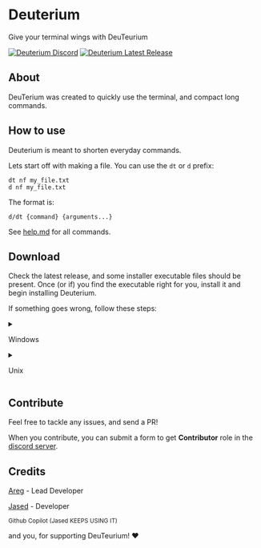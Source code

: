 # Deuterium
Give your terminal wings with DeuTeurium

<a href="https://discord.gg/UEB6SWzfV7">![Deuterium Discord](https://img.shields.io/discord/1033847467655053332?style=for-the-badge&logo=discord&label=DISCORD&color=blue)</a>
<a href="https://github.com/AregPrograms/Deuterium/releases/tag/BETA">![Deuterium Latest Release](https://img.shields.io/github/v/release/AregPrograms/deuterium?include_prereleases&style=for-the-badge&logo=github)</a>

## About
DeuTerium was created to quickly use the terminal, and compact long commands.

## How to use

Deuterium is meant to shorten everyday commands.

Lets start off with making a file. You can use the `dt` or `d` prefix:

`dt nf my_file.txt`
<br>
`d nf my_file.txt`

The format is:

`d/dt {command} {arguments...}`

See <a href="https://github.com/AregPrograms/Deuterium/blob/main/help.md">help.md</a> for all commands.

## Download
Check the latest release, and some installer executable files should be present. Once (or if) you find the executable right for you, install it and begin installing Deuterium.

If something goes wrong, follow these steps:

<details>

<summary>
  
Windows
  
</summary>
  
Once in __Administrator Mode__ (necessary to add program to C:\Program Files), run __make-windows.bat__.
  
When the program finishes executing, add `C:\Program Files\deuterium` to PATH, if not done automatically.
  
And thats it! That simple! 🎉
  
</details>

<details>

<summary>
  
Unix
  
</summary>
  
Run `make`, or `make with-d-file` to install with a shorter prefix (d) along with the default dt prefix.

There should be a file named `dt` in `{project folder}/dist/`, alongside a file named `d`, if you wanted the shorter prefix.

If for any reason, there isnt a clone of these files in `/usr/bin`, then make sure to add them
  
After doing all these steps, Deuterium should be ready on your computer!

</details>

## Contribute
Feel free to tackle any issues, and send a PR!

When you contribute, you can submit a form to get <b>Contributor</b> role in the [discord server](https://discord.gg/UEB6SWzfV7).

## Credits

[Areg](https://github.com/AregPrograms) - Lead Developer

[Jased](https://github.com/jased-0001) - Developer

<sup>Github Copilot (Jased KEEPS USING IT)</sup>

and you, for supporting DeuTeurium! ❤
